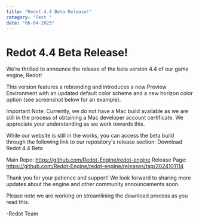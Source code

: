 ```yaml
---
title: "Redot 4.4 Beta Release!"
category: "Test "
date: "06-04-2023"
---
```


# Redot 4.4 Beta Release!

We’re thrilled to announce the release of the beta version 4.4 of our game engine, Redot!

This version features a rebranding and introduces a new Preview Environment with an updated default color scheme and a new horizon color option (see screenshot below for an example).

Important Note: Currently, we do not have a Mac build available as we are still in the process of obtaining a Mac developer account certificate. We appreciate your understanding as we work towards this.

While our website is still in the works, you can access the beta build through the following link to our repository's release section: Download Redot 4.4 Beta

Main Repo: https://github.com/Redot-Engine/redot-engine
Release Page: https://github.com/Redot-Engine/redot-engine/releases/tag/2024101114

Thank you for your patience and support! We look forward to sharing more updates about the engine and other community announcements soon.

Please note we are working on streamlining the download process as you read this.

-Redot Team
